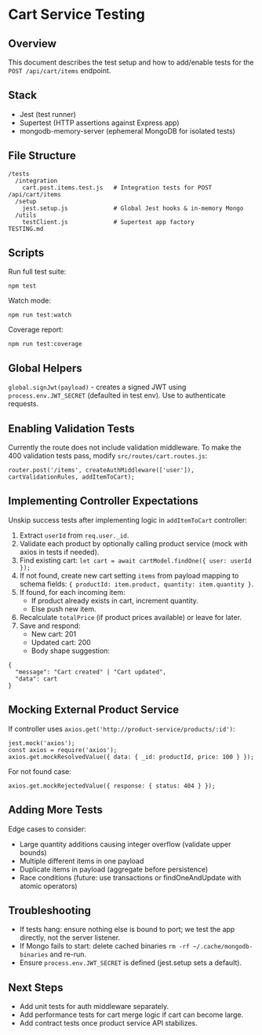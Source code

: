 # Cart Service Testing

## Overview
This document describes the test setup and how to add/enable tests for the `POST /api/cart/items` endpoint.

## Stack
- Jest (test runner)
- Supertest (HTTP assertions against Express app)
- mongodb-memory-server (ephemeral MongoDB for isolated tests)

## File Structure
```
/tests
  /integration
    cart.post.items.test.js   # Integration tests for POST /api/cart/items
  /setup
    jest.setup.js             # Global Jest hooks & in-memory Mongo
  /utils
    testClient.js             # Supertest app factory
TESTING.md
```

## Scripts
Run full test suite:
```
npm test
```
Watch mode:
```
npm run test:watch
```
Coverage report:
```
npm run test:coverage
```

## Global Helpers
`global.signJwt(payload)` - creates a signed JWT using `process.env.JWT_SECRET` (defaulted in test env). Use to authenticate requests.

## Enabling Validation Tests
Currently the route does not include validation middleware. To make the 400 validation tests pass, modify `src/routes/cart.routes.js`:
```
router.post('/items', createAuthMiddleware(['user']), cartValidationRules, addItemToCart);
```

## Implementing Controller Expectations
Unskip success tests after implementing logic in `addItemToCart` controller:
1. Extract `userId` from `req.user._id`.
2. Validate each product by optionally calling product service (mock with axios in tests if needed).
3. Find existing cart: `let cart = await cartModel.findOne({ user: userId });`
4. If not found, create new cart setting `items` from payload mapping to schema fields: `{ productId: item.product, quantity: item.quantity }`.
5. If found, for each incoming item:
   - If product already exists in cart, increment quantity.
   - Else push new item.
6. Recalculate `totalPrice` (if product prices available) or leave for later.
7. Save and respond:
   - New cart: 201
   - Updated cart: 200
   - Body shape suggestion:
```
{
  "message": "Cart created" | "Cart updated",
  "data": cart
}
```

## Mocking External Product Service
If controller uses `axios.get('http://product-service/products/:id')`:
```
jest.mock('axios');
const axios = require('axios');
axios.get.mockResolvedValue({ data: { _id: productId, price: 100 } });
```
For not found case:
```
axios.get.mockRejectedValue({ response: { status: 404 } });
```

## Adding More Tests
Edge cases to consider:
- Large quantity additions causing integer overflow (validate upper bounds)
- Multiple different items in one payload
- Duplicate items in payload (aggregate before persistence)
- Race conditions (future: use transactions or findOneAndUpdate with atomic operators)

## Troubleshooting
- If tests hang: ensure nothing else is bound to port; we test the app directly, not the server listener.
- If Mongo fails to start: delete cached binaries `rm -rf ~/.cache/mongodb-binaries` and re-run.
- Ensure `process.env.JWT_SECRET` is defined (jest.setup sets a default).

## Next Steps
- Add unit tests for auth middleware separately.
- Add performance tests for cart merge logic if cart can become large.
- Add contract tests once product service API stabilizes.

